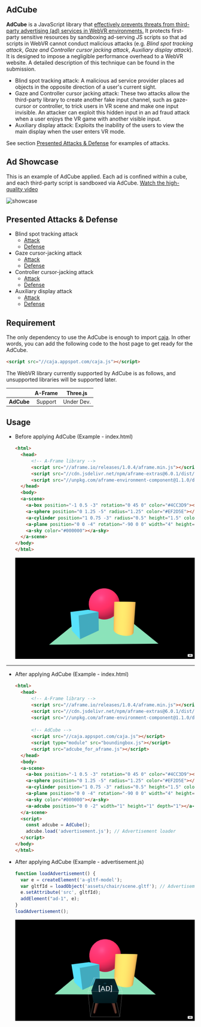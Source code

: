 ## AdCube

**AdCube** is a JavaScript library that <u>effectively prevents threats from third-party advertising (ad) services in WebVR environments.</u> It protects first-party sensitive resources by sandboxing ad-serving JS scripts so that ad scripts in WebVR cannot conduct malicious attacks (e.g. *Blind spot tracking attack*, *Gaze and Controller cursor jacking attack*, *Auxiliary display attack*). It is designed to impose a negligible performance overhead to a WebVR website. A detailed description of this technique can be found in the submission.

- Blind spot tracking attack: A malicious ad service provider places ad objects in the opposite direction of a user's current sight.
- Gaze and Controller cursor jacking attack: These two attacks allow the third-party library to create another fake input channel, such as gaze-cursor or controller, to trick users in VR scene and make one input invisible. An attacker can exploit this hidden input in an ad fraud attack when a user enjoys the VR game with another visible input. 
- Auxiliary display attack: Exploits the inability of the users to view the main display when the user enters VR mode.

See section [Presented Attacks & Defense](#presented-attacks--defense) for examples of attacks.

## Ad Showcase

This is an example of AdCube applied. Each ad is confined within a cube, and each third-party script is sandboxed via AdCube. [Watch the high-quality video](https://youtu.be/UpUIjP8v58s)

![showcase](img/showcase.gif)

## Presented Attacks & Defense

- Blind spot tracking attack
  - [Attack](https://youtu.be/7xcAkiX_brw)
  - [Defense](https://youtu.be/kW04seT-4Lc)
- Gaze cursor-jacking attack
  - [Attack](https://youtu.be/umqaHUSicIA)
  - [Defense](https://youtu.be/SDEnxrnRa1A)
- Controller cursor-jacking attack
  - [Attack](https://youtu.be/HsqU-4XHoqk)
  - [Defense](https://youtu.be/0kJTQBjZh7A)
- Auxiliary display attack
  - [Attack](https://youtu.be/_dOay_Bg2g8)
  - [Defense](https://youtu.be/zvZoHa7FYD4)

## Requirement

The only dependency to use the AdCube is enough to import [caja](https://developers.google.com/caja). In other words, you can add the following code to the host page to get ready for the AdCube.

```html
<script src="//caja.appspot.com/caja.js"></script>
```

The WebVR library currently supported by AdCube is as follows, and unsupported libraries will be supported later.

|            | A-Frame |  Three.js  |
| :--------: | :-----: | :--------: |
| **AdCube** | Support | Under Dev. |

## Usage

- Before applying AdCube (Example - index.html)

  ```html
  <html>
    <head>
        <!-- A-Frame library -->
        <script src="//aframe.io/releases/1.0.4/aframe.min.js"></script>
        <script src="//cdn.jsdelivr.net/npm/aframe-extras@6.0.1/dist/aframe-extras.min.js"></script>
        <script src="//unpkg.com/aframe-environment-component@1.1.0/dist/aframe-environment-component.min.js"></script>
    </head>
    <body>
    <a-scene>
      <a-box position="-1 0.5 -3" rotation="0 45 0" color="#4CC3D9"></a-box>
      <a-sphere position="0 1.25 -5" radius="1.25" color="#EF2D5E"></a-sphere>
      <a-cylinder position="1 0.75 -3" radius="0.5" height="1.5" color="#FFC65D"></a-cylinder>
      <a-plane position="0 0 -4" rotation="-90 0 0" width="4" height="4" color="#7BC8A4"></a-plane>>
      <a-sky color="#000000"></a-sky>
    </a-scene>
  </body>
  </html>
  ```

  ![adcube_before](img/adcube_before.png)

---

- After applying AdCube (Example - index.html)

  ```html
  <html>
    <head>
        <!-- A-Frame library -->
        <script src="//aframe.io/releases/1.0.4/aframe.min.js"></script>
        <script src="//cdn.jsdelivr.net/npm/aframe-extras@6.0.1/dist/aframe-extras.min.js"></script>
        <script src="//unpkg.com/aframe-environment-component@1.1.0/dist/aframe-environment-component.min.js"></script>

        <!-- AdCube -->
        <script src="//caja.appspot.com/caja.js"></script>
        <script type="module" src="boundingbox.js"></script>
        <script src="adcube_for_aframe.js"></script>
    </head>
    <body>
    <a-scene>
      <a-box position="-1 0.5 -3" rotation="0 45 0" color="#4CC3D9"></a-box>
      <a-sphere position="0 1.25 -5" radius="1.25" color="#EF2D5E"></a-sphere>
      <a-cylinder position="1 0.75 -3" radius="0.5" height="1.5" color="#FFC65D"></a-cylinder>
      <a-plane position="0 0 -4" rotation="-90 0 0" width="4" height="4" color="#7BC8A4"></a-plane>
      <a-sky color="#000000"></a-sky>
      <a-adcube position="0 0 -2" width="1" height="1" depth="1"></a-adcube>
    </a-scene>
    <script>
      const adcube = AdCube();
      adcube.load('advertisement.js'); // Advertisement loader
    </script>
  </body>
  </html>
  ```

- After applying AdCube (Example - advertisement.js)

  ```javascript
  function loadAdvertisement() {
    var e = createElement('a-gltf-model');
    var gltfId = loadObject('assets/chair/scene.gltf'); // Advertisement object path
    e.setAttribute('src', gltfId);
    addElement("ad-1", e);
  }
  loadAdvertisement();
  ```

  ![adcube_after](img/adcube_after.png)
